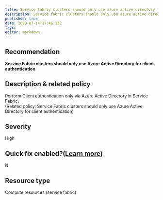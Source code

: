 ```yaml
---
title: Service fabric clusters should only use azure active directory for client authentication
description: Service fabric clusters should only use azure active directory for client authentication
published: true
date: 2020-07-14T17:46:13Z
tags:
editor: markdown
---
```


## Recommendation
**Service Fabric clusters should only use Azure Active Directory for client authentication**

## Description & related policy
Perform Client authentication only via Azure Active Directory in Service Fabric.<br>(Related policy: Service Fabric clusters should only use Azure Active Directory for client authentication)

## Severity
High

## Quick fix enabled?([Learn more](https://docs.microsoft.com/azure/security-center/security-center-remediate-recommendations#recommendations-with-quick-fix-remediation))
N

## Resource type
Compute resources (service fabric)




